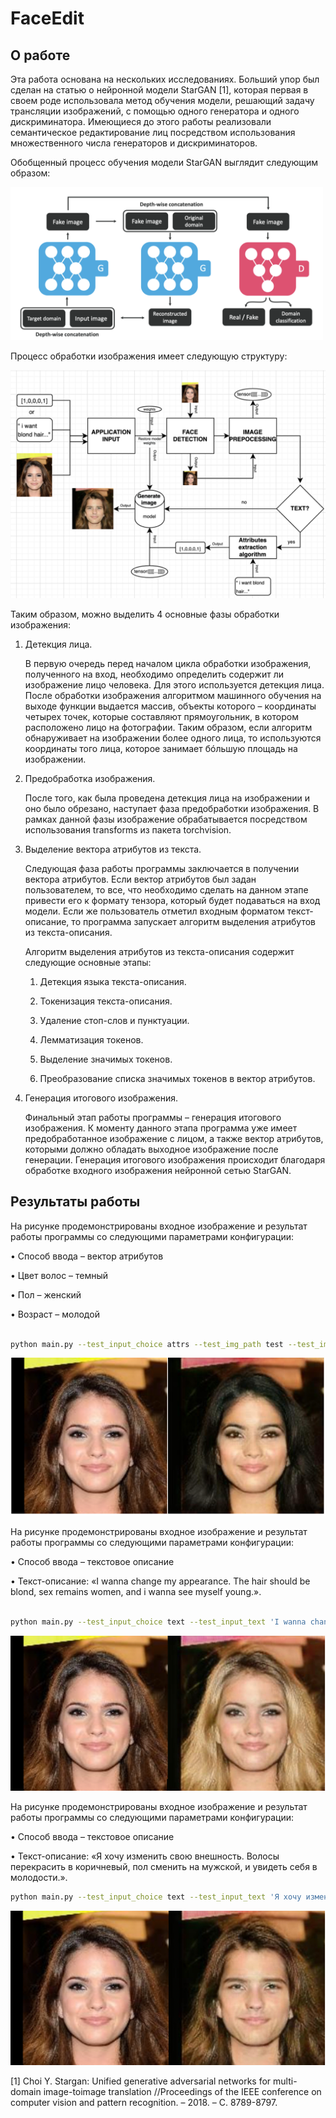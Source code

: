 # FaceEdit

## О работе

Эта работа основана на нескольких исследованиях. Больший упор был сделан на статью о нейронной модели StarGAN [1], которая первая в своем роде использовала метод обучения модели, решающий задачу трансляции изображений, с помощью одного генератора и одного дискриминатора. Имеющиеся до этого работы реализовали семантическое редактирование лиц посредством использования множественного числа генераторов и дискриминаторов.

Обобщенный процесс обучения модели StarGAN выглядит следующим образом:


<img src="https://github.com/AverichkinaVictoria/FaceEdit/blob/dev/Screenshots/4.png" width="500">



Процесс обработки изображения имеет следующую структуру:


![Alt text](https://github.com/AverichkinaVictoria/FaceEdit/blob/dev/Screenshots/5.png)


Таким образом, можно выделить 4 основные фазы обработки изображения:

1. Детекция лица.
   
   В первую очередь перед началом цикла обработки изображения, полученного на вход, необходимо определить содержит ли изображение лицо человека. Для этого используется детекция лица. После обработки изображения алгоритмом машинного обучения на выходе функции выдается массив, объекты которого – координаты четырех точек, которые составляют прямоугольник, в котором расположено лицо на фотографии. Таким образом, если алгоритм обнаруживает на изображении более одного лица, то используются координаты того лица, которое занимает бóльшую площадь на изображении.

2. Предобработка изображения.
   
   После того, как была проведена детекция лица на изображении и оно было обрезано, наступает фаза предобработки изображения. В рамках данной фазы изображение обрабатывается посредством использования transforms из пакета torchvision.

3. Выделение вектора атрибутов из текста.
   
   Следующая фаза работы программы заключается в получении вектора атрибутов. Если вектор атрибутов был задан пользователем, то все, что необходимо сделать на данном этапе привести его к формату тензора, который будет подаваться на вход модели. Если же пользователь отметил входным форматом текст-описание, то программа запускает алгоритм выделения атрибутов из текста-описания.
   
   Алгоритм выделения атрибутов из текста-описания содержит следующие основные этапы:
   
   1. Детекция языка текста-описания.
   
   2. Токенизация текста-описания.
   
   3. Удаление стоп-слов и пунктуации.
   
   4. Лемматизация токенов.
   
   5. Выделение значимых токенов.
   
   6. Преобразование списка значимых токенов в вектор атрибутов.

4. Генерация итогового изображения.
   
   Финальный этап работы программы – генерация итогового изображения. К моменту данного этапа программа уже имеет предобработанное изображение с лицом, а также вектор атрибутов, которыми должно обладать выходное изображение после генерации.
Генерация итогового изображения происходит благодаря обработке входного изображения нейронной сетью StarGAN.

## Результаты работы
 
На рисунке продемонстрированы входное изображение и результат работы программы со следующими параметрами конфигурации:

•	Способ ввода – вектор атрибутов

•	Цвет волос – темный

•	Пол – женский

•	Возраст – молодой


```bash

python main.py --test_input_choice attrs --test_img_path test --test_img_name test.jpg --test_img_attrs 1 0 0 0 1

```



![Alt text](https://github.com/AverichkinaVictoria/FaceEdit/blob/dev/Screenshots/1.png)


 
На рисунке продемонстрированы входное изображение и результат работы программы со следующими параметрами конфигурации:

•	Способ ввода – текстовое описание

•	Текст-описание: «I wanna change my appearance. The hair should be blond, sex remains women, and i wanna see myself young.». 

```bash

python main.py --test_input_choice text --test_input_text 'I wanna change my appearance. The hair should be blond, sex remains women, and i wanna see myself young.' --test_img_path test --test_img_name test.jpg

```

![Alt text](https://github.com/AverichkinaVictoria/FaceEdit/blob/dev/Screenshots/2.png)



На рисунке продемонстрированы входное изображение и результат работы программы со следующими параметрами конфигурации:

•	Способ ввода – текстовое описание

•	Текст-описание: «Я хочу изменить свою внешность. Волосы перекрасить в коричневый, пол сменить на мужской, и увидеть себя в молодости.».

```bash
python main.py --test_input_choice text --test_input_text 'Я хочу изменить свою внешность. Волосы перекрасить в коричневый, пол сменить на мужской, и увидеть себя в молодости.' --test_img_path test --test_img_name test.jpg

```


![Alt text](https://github.com/AverichkinaVictoria/FaceEdit/blob/dev/Screenshots/3.png)


[1] Choi Y. Stargan: Unified generative adversarial networks for multi-domain image-toimage translation //Proceedings of the IEEE conference on computer vision and pattern recognition. – 2018. – С. 8789-8797.

